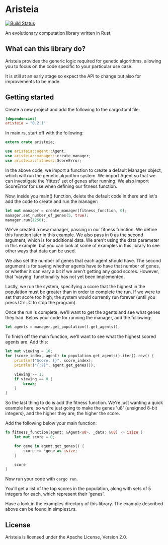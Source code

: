 # Aristeia

[![Build Status](https://travis-ci.org/brendancox/aristeia.svg?branch=master)](https://travis-ci.org/brendancox/aristeia) 

An evolutionary computation library written in Rust.

## What can this library do?

Aristeia provides the generic logic required for genetic algorithms, allowing you to focus on the code specific to your particular use case.

It is still at an early stage so expect the API to change but also for improvements to be made.

## Getting started

Create a new project and add the following to the cargo.toml file:

```toml
[dependencies]
aristeia = "0.2.1"
```

In main.rs, start off with the following:

```rust
extern crate aristeia;

use aristeia::agent::Agent;
use aristeia::manager::create_manager;
use aristeia::fitness::ScoreError;
```

In the above code, we import a function to create a default Manager object, which will run the genetic algorithm system. We import Agent so that we can investigate the 'fittest' set of genes after running. We also import ScoreError for use when defining our fitness function.

Now, inside you main() function, delete the default code in there and let's add the code to create and run the manager:

```rust
let mut manager = create_manager(fitness_function, 0);
manager.set_number_of_genes(5, true);
manager.run(1250);;
```

We've created a new manager, passing in our fitness function. We define this function later in this example. We also pass in 0 as the second argument, which is for additional data. We aren't using the data parameter in this example, but you can look at some of examples in this library to see other ways that data can be used.

We also set the number of genes that each agent should have. The second argument is for saying whether agents have to have that number of genes, or whether it can vary a bit if we aren't getting any good scores. However, that 'varying' functionality has not yet been implemented.

Lastly, we run the system, specifying a score that the highest in the population must be greater than in order to complete the run. If we were to set that score too high, the system would currently run forever (until you press Ctrl+C to stop the program).

Once the run is complete, we'll want to get the agents and see what genes they had. Below your code for running the manager, add the following:

```rust
let agents = manager.get_population().get_agents();
```

To finish off the main function, we'll want to see what the highest scored agents are. Add this:

```rust
let mut viewing = 10;
for (score_index, agent) in population.get_agents().iter().rev() {
    println!("Score: {}", score_index);
    println!("{:?}", agent.get_genes());

    viewing -= 1;
    if viewing == 0 {
        break;
    }
}
```

So the last thing to do is add the fitness function. We're just wanting a quick example here, so we're just going to make the genes 'u8' (unsigned 8-bit integers), and the higher they are, the higher the score.

Add the following below your main function:

```rust
fn fitness_function(agent: &Agent<u8>, _data: &u8) -> isize {
    let mut score = 0;

    for gene in agent.get_genes() {
        score += *gene as isize;
    }

    score
}
```

Now run your code with ```cargo run```.

You'll get a list of the top scores in the population, along with sets of 5 integers for each, which represent their 'genes'.

Have a look in the examples directory of this library. The example described above can be found in simplest.rs.

## License

Aristeia is licensed under the Apache License, Version 2.0.

